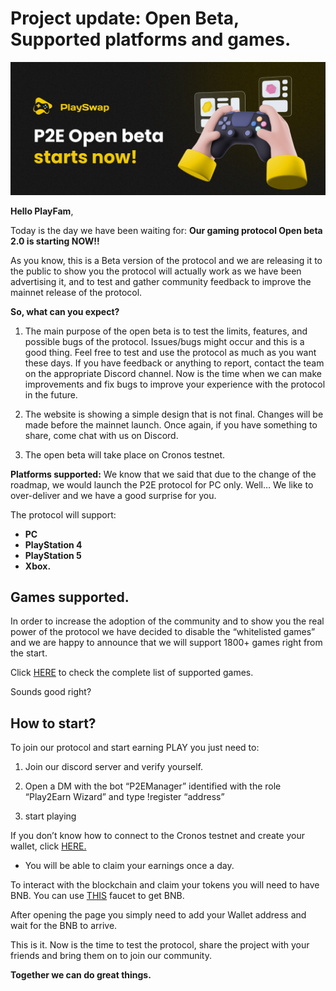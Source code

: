 # Project update: Open Beta, Supported platforms and games.

![](../assets/images/openbeta.jpg)

**Hello PlayFam**,

Today is the day we have been waiting for: **Our gaming protocol Open beta 2.0 is starting NOW!!**

As you know, this is a Beta version of the protocol and we are releasing it to the public to show you the protocol will actually work as we have been advertising it, and to test and gather community feedback to improve the mainnet release of the protocol.

**So, what can you expect?**

1) The main purpose of the open beta is to test the limits, features, and possible bugs of the protocol. Issues/bugs might occur and this is a good thing. 
Feel free to test and use the protocol as much as you want these days. If you have feedback or anything to report, contact the team on the appropriate Discord channel. Now is the time when we can make improvements and fix bugs to improve your experience with the protocol in the future. 

2) The website is showing a simple design that is not final. Changes will be made before the mainnet launch. Once again, if you have something to share, come chat with us on Discord.

3) The open beta will take place on Cronos testnet. 


**Platforms supported:**
We know that we said that due to the change of the roadmap, we would launch the P2E protocol for PC only. Well… We like to over-deliver and we have a good surprise for you.

The protocol will support:
- **PC**
- **PlayStation 4**
- **PlayStation 5**
- **Xbox.**

## Games supported.

In order to increase the adoption of the community and to show you the real power of the protocol we have decided to disable the “whitelisted games” and we are happy to announce that we will support 1800+ games right from the start.

Click [HERE](https://docs.playswap.org/open-beta/supported-games/) to check the complete list of supported games.

Sounds good right? 

## How to start?

To join our protocol and start earning PLAY you just need to:

1) Join our discord server and verify yourself.
2) Open a DM with the bot “P2EManager” identified with the role “Play2Earn Wizard” and type !register “address”

3) start playing

If you don’t know how to connect to the Cronos testnet and create your wallet, click [HERE.](https://docs.playswap.org/open-beta/connect-metamask-to-testnet/)

- You will be able to claim your earnings once a day.

To interact with the blockchain and claim your tokens you will need to have BNB. You can use [THIS](https://testnet.binance.org/faucet-smart) faucet to get BNB.

After opening the page you simply need to add your Wallet address and wait for the BNB to arrive.

This is it. Now is the time to test the protocol, share the project with your friends and bring them on to join our community.

**Together we can do great things.**













